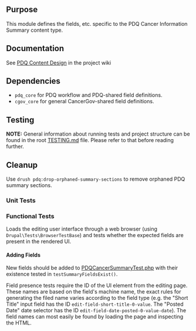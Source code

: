 ## Purpose
This module defines the fields, etc. specific to the PDQ Cancer Information Summary content type.

## Documentation

See [PDQ Content Design](../../../../../../../wiki/PDQ-Content-Design) in the project wiki

## Dependencies
* `pdq_core` for PDQ workflow and PDQ-shared field definitions.
* `cgov_core` for general CancerGov-shared field definitions.

## Testing
**NOTE:** General information about running tests and project structure can be found in the root [TESTING.md](../../../../../../../TESTING.md) file. Please refer to that before reading further.

## Cleanup
Use `drush pdq:drop-orphaned-summary-sections` to remove orphaned PDQ summary sections.

### Unit Tests

### Functional Tests
Loads the editing user interface through a web browser (using `Drupal\Tests\BrowserTestBase`) and tests whether the expected fields are present in the rendered UI.

#### Adding Fields

New fields should be added to [PDQCancerSummaryTest.php](tests/src/Functional/PDQSummaryTest.php) with their existence tested in `testSummaryFieldsExist()`.

Field presence tests require the ID of the UI element from the editing page. These names are based on the field's machine name, the exact rules for generating the filed name varies according to the field type (e.g. the "Short Title" input field has the ID `edit-field-short-title-0-value`. The "Posted Date" date selector has the ID `edit-field-date-posted-0-value-date`). The field names can most easily be found by loading the page and inspecting the HTML.

